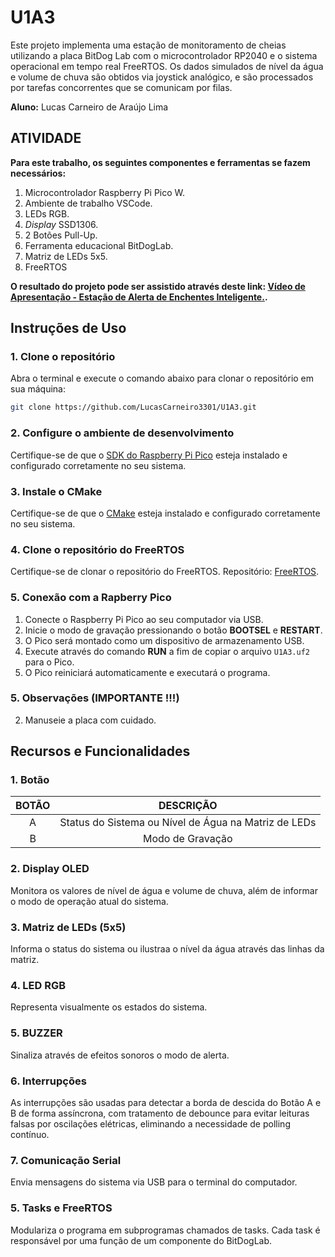 # U1A3
Este projeto implementa uma estação de monitoramento de cheias utilizando a placa BitDog Lab com o microcontrolador RP2040 e o sistema operacional em tempo real FreeRTOS. Os dados simulados de nível da água e volume de chuva são obtidos via joystick analógico, e são processados por tarefas concorrentes que se comunicam por filas.

__Aluno:__
Lucas Carneiro de Araújo Lima

## ATIVIDADE 

__Para este trabalho, os seguintes componentes e ferramentas se fazem necessários:__
1) Microcontrolador Raspberry Pi Pico W.
2) Ambiente de trabalho VSCode.
3) LEDs RGB.
4) _Display_ SSD1306.
5) 2 Botões Pull-Up.
7) Ferramenta educacional BitDogLab.
8) Matriz de LEDs 5x5.
9) FreeRTOS

__O resultado do projeto pode ser assistido através deste link: [Vídeo de Apresentação - Estação de Alerta de Enchentes Inteligente.]().__

## Instruções de Uso

### 1. Clone o repositório
Abra o terminal e execute o comando abaixo para clonar o repositório em sua máquina:
```bash
git clone https://github.com/LucasCarneiro3301/U1A3.git
```

### 2. Configure o ambiente de desenvolvimento
Certifique-se de que o [SDK do Raspberry Pi Pico](https://github.com/raspberrypi/pico-sdk) esteja instalado e configurado corretamente no seu sistema.

### 3. Instale o CMake
Certifique-se de que o [CMake](https://cmake.org/download/) esteja instalado e configurado corretamente no seu sistema.

### 4. Clone o repositório do FreeRTOS
Certifique-se de clonar o repositório do FreeRTOS. Repositório: [FreeRTOS](https://github.com/FreeRTOS/FreeRTOS-Kernel.git).

### 5. Conexão com a Rapberry Pico
1. Conecte o Raspberry Pi Pico ao seu computador via USB.
2. Inicie o modo de gravação pressionando o botão **BOOTSEL** e **RESTART**.
3. O Pico será montado como um dispositivo de armazenamento USB.
4. Execute através do comando **RUN** a fim de copiar o arquivo `U1A3.uf2` para o Pico.
5. O Pico reiniciará automaticamente e executará o programa.

### 5. Observações (IMPORTANTE !!!)
2. Manuseie a placa com cuidado.

## Recursos e Funcionalidades

### 1. Botão

| BOTÃO                            | DESCRIÇÃO                                     | 
|:----------------------------------:|:---------------------------------------------:|
| A                                  | Status do Sistema ou Nível de Água na Matriz de LEDs              | 
| B                                  | Modo de Gravação              | 

### 2. Display OLED
Monitora os valores de nível de água e volume de chuva, além de informar o modo de operação atual do sistema.

### 3. Matriz de LEDs (5x5)
Informa o status do sistema ou ilustraa o nível da água através das linhas da matriz.

### 4. LED RGB
Representa visualmente os estados do sistema.

### 5. BUZZER
Sinaliza através de efeitos sonoros o modo de alerta.

### 6. Interrupções
As interrupções são usadas para detectar a borda de descida do Botão A e B de forma assíncrona, com tratamento de debounce para evitar leituras falsas por oscilações elétricas, eliminando a necessidade de polling contínuo.

### 7. Comunicação Serial
Envia mensagens do sistema via USB para o terminal do computador.

### 5. Tasks e FreeRTOS
Modulariza o programa em subprogramas chamados de tasks. Cada task é responsável por uma função de um componente do BitDogLab.
